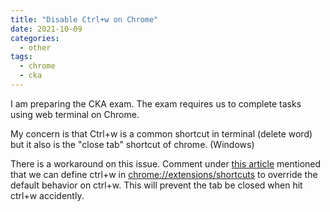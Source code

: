 ```yaml
---
title: "Disable Ctrl+w on Chrome"
date: 2021-10-09
categories:
  - other
tags:
  - chrome
  - cka
---
```


I am preparing the CKA exam. The exam requires us to complete tasks using web terminal on Chrome.

My concern is that Ctrl+w is a common shortcut in terminal (delete word) but it also is the "close tab" shortcut of chrome. (Windows)

There is a workaround on this issue. Comment under [this article](https://suraj.io/post/disable-ctrl-w/) mentioned that we can define ctrl+w in <chrome://extensions/shortcuts> to override the default behavior on ctrl+w. This will prevent the tab be closed when hit ctrl+w accidently.
